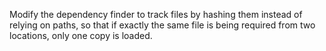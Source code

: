Modify the dependency finder to track files by hashing them instead of relying on paths,
so that if exactly the same file is being required from two locations,
only one copy is loaded.
